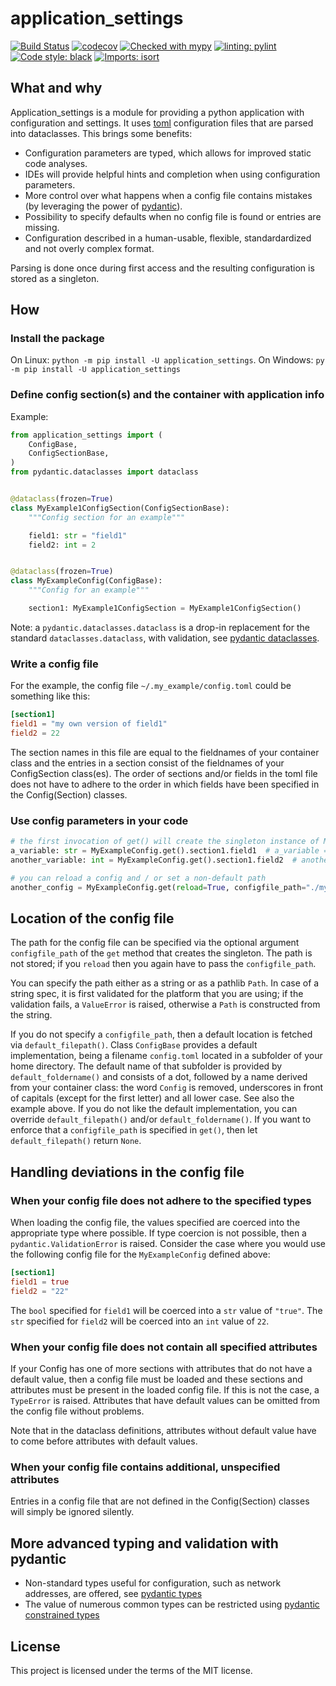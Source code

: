 # application_settings

[![Build Status](https://github.com/StockwatchDev/application_settings/actions/workflows/application_settings-tests.yml/badge.svg?branch=develop)](https://github.com/StockwatchDev/application_settings/actions)
[![codecov](https://codecov.io/gh/StockwatchDev/application_settings/branch/develop/graph/badge.svg)](https://app.codecov.io/gh/StockwatchDev/application_settings)
[![Checked with mypy](http://www.mypy-lang.org/static/mypy_badge.svg)](http://mypy-lang.org/)
[![linting: pylint](https://img.shields.io/badge/linting-pylint-yellowgreen)](https://github.com/PyCQA/pylint)
[![Code style: black](https://img.shields.io/badge/code%20style-black-000000.svg)](https://github.com/psf/black)
[![Imports: isort](https://img.shields.io/badge/%20imports-isort-%231674b1?style=flat&labelColor=ef8336)](https://pycqa.github.io/isort/)

## What and why

Application\_settings is a module for providing a python application with configuration
and settings. It uses [toml](https://toml.io/en/) configuration files that are parsed
into dataclasses. This brings some benefits:

- Configuration parameters are typed, which allows for improved static code analyses.
- IDEs will provide helpful hints and completion when using configuration parameters.
- More control over what happens when a config file contains mistakes
  (by leveraging the power of [pydantic](https://docs.pydantic.dev/)).
- Possibility to specify defaults when no config file is found or entries are missing.
- Configuration described in a human-usable, flexible, standardardized and not overly
  complex format.

Parsing is done once during first access and the resulting configuration is stored
as a singleton.

## How
### Install the package

On Linux: `python -m pip install -U application_settings`.
On Windows: `py -m pip install -U application_settings`

### Define config section(s) and the container with application info

Example:

```python
from application_settings import (
    ConfigBase,
    ConfigSectionBase,
)
from pydantic.dataclasses import dataclass


@dataclass(frozen=True)
class MyExample1ConfigSection(ConfigSectionBase):
    """Config section for an example"""

    field1: str = "field1"
    field2: int = 2


@dataclass(frozen=True)
class MyExampleConfig(ConfigBase):
    """Config for an example"""

    section1: MyExample1ConfigSection = MyExample1ConfigSection()

```

Note: a `pydantic.dataclasses.dataclass` is a drop-in replacement for the standard
`dataclasses.dataclass`, with validation, see
[pydantic dataclasses](https://docs.pydantic.dev/usage/dataclasses/).

### Write a config file

For the example, the config file `~/.my_example/config.toml` could be something like this:

```toml
[section1]
field1 = "my own version of field1"
field2 = 22
```

The section names in this file are equal to the fieldnames of your container class and the
entries in a section consist of the fieldnames of your ConfigSection class(es).
The order of sections and/or fields in the toml file does not have to adhere to the order
in which fields have been specified in the Config(Section) classes.

### Use config parameters in your code

```python
# the first invocation of get() will create the singleton instance of MyExampleConfig
a_variable: str = MyExampleConfig.get().section1.field1  # a_variable == "my own version of field1"
another_variable: int = MyExampleConfig.get().section1.field2  # another_variable == 22

# you can reload a config and / or set a non-default path
another_config = MyExampleConfig.get(reload=True, configfile_path="./my_config.tml")

```

## Location of the config file

The path for the config file can be specified via the optional argument `configfile_path`
of the `get` method that creates the singleton. The path is not stored; if you `reload`
then you again have to pass the `configfile_path`.

You can specify the path either as a string or as a pathlib `Path`. In case of a string
spec, it is first validated for the platform that you are using; if the validation fails,
a `ValueError` is raised, otherwise a `Path` is constructed from the string.

If you do not specify a `configfile_path`, then a default location is fetched via
`default_filepath()`. Class `ConfigBase` provides a default implementation, being
a filename `config.toml` located in a subfolder of your home directory. The default name
of that subfolder is provided by `default_foldername()` and consists
of a dot, followed by a name derived from your container class: the word `Config` is
removed, underscores in front of capitals (except for the first letter) and all lower case.
See also the example above. If you do not like the default implementation, you can
override `default_filepath()` and/or `default_foldername()`. If you want to
enforce that a `configfile_path` is specified in `get()`, then let
`default_filepath()` return `None`.

## Handling deviations in the config file

### When your config file does not adhere to the specified types

When loading the config file, the values specified are coerced into the appropriate type
where possible. If type coercion is not possible, then a `pydantic.ValidationError`
is raised. Consider the case where you would use the following config file for
the `MyExampleConfig` defined above:

```toml
[section1]
field1 = true
field2 = "22"
```

The `bool` specified for `field1` will be coerced into a `str` value of `"true"`.
The `str` specified for `field2` will be coerced into an `int` value of `22`.

### When your config file does not contain all specified attributes

If your Config has one of more sections with attributes that do not have a default
value, then a config file must be loaded and these sections and attributes must be
present in the loaded config file. If this is not the case, a `TypeError` is raised.
Attributes that have default values can be omitted
from the config file without problems.

Note that in the dataclass definitions, attributes without default value have to come
before attributes with default values.

### When your config file contains additional, unspecified attributes

Entries in a config file that are not defined in the Config(Section) classes will simply
be ignored silently.

## More advanced typing and validation with pydantic

- Non-standard types useful for configuration, such as network addresses, are offered, see
  [pydantic types](https://docs.pydantic.dev/usage/types/#pydantic-types)
- The value of numerous common types can be restricted using
  [pydantic constrained types](https://docs.pydantic.dev/usage/types/#constrained-types)

## License

This project is licensed under the terms of the MIT license.
